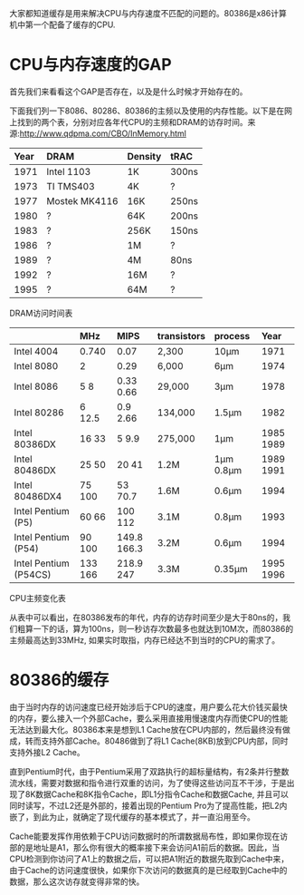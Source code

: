 大家都知道缓存是用来解决CPU与内存速度不匹配的问题的。80386是x86计算机中第一个配备了缓存的CPU.

# CPU与内存速度的GAP

首先我们来看看这个GAP是否存在，以及是什么时候才开始存在的。

下面我们列一下8086、80286、80386的主频以及使用的内存性能。以下是在网上找到的两个表，分别对应各年代CPU的主频和DRAM的访存时间。来源:http://www.qdpma.com/CBO/InMemory.html

  


| Year | DRAM | Density | tRAC |
| :--- | :--- | :--- | :--- |
| 1971 | Intel 1103 | 1K | 300ns |
| 1973 | TI TMS403 | 4K | ? |
| 1977 | Mostek MK4116 | 16K | 250ns |
| 1980 | ? | 64K | 200ns |
| 1983 | ? | 256K | 150ns |
| 1986 | ? | 1M | ? |
| 1989 | ? | 4M | 80ns |
| 1992 | ? | 16M | ? |
| 1995 | ? | 64M | ? |

DRAM访问时间表



|  | MHz | MIPS | transistors | process | Year |
| :--- | :--- | :--- | :--- | :--- | :--- |
| Intel 4004 | 0.740 | 0.07 | 2,300 | 10µm | 1971 |
| Intel 8080 | 2 | 0.29 | 6,000 | 6µm | 1974 |
| Intel 8086 | 5 8 | 0.33 0.66 | 29,000 | 3µm | 1978 |
| Intel 80286 | 6 12.5 | 0.9 2.66 | 134,000 | 1.5µm | 1982 |
| Intel 80386DX | 16 33 | 5 9.9 | 275,000 | 1µm | 1985 1989 |
| Intel 80486DX | 25 50 | 20 41 | 1.2M | 1µm 0.8µm | 1989 1991 |
| Intel 80486DX4 | 75 100 | 53 70.7 | 1.6M | 0.6µm | 1994 |
| Intel Pentium \(P5\) | 60 66 | 100 112 | 3.1M | 0.8µm | 1993 |
| Intel Pentium \(P54\) | 90 100 | 149.8 166.3 | 3.2M | 0.6µm | 1994 |
| Intel Pentium \(P54CS\) | 133 166 | 218.9 247 | 3.3M | 0.35µm | 1995 1996 |

CPU主频变化表

从表中可以看出，在80386发布的年代，内存的访存时间至少是大于80ns的，我们粗算一下的话，算为100ns，则一秒访存次数最多也就达到10M次，而80386的主频最高达到33MHz, 如果实时取指，内存已经达不到当时的CPU的需求了。



#  80386的缓存

由于当时内存的访问速度已经开始涉后于CPU的速度，用户要么花大价钱买最快的内存，要么接入一个外部Cache，要么采用直接用慢速度内存而使CPU的性能无法达到最大化。80386本来是想到L1 Cache放在CPU内部的，然后最终没有做成，转而支持外部Cache。80486做到了将L1 Cache\(8KB\)放到CPU内部，同时支持外接L2 Cache。

直到Pentium时代，由于Pentium采用了双路执行的超标量结构，有2条并行整数流水线，需要对数据和指令进行双重的访问，为了使得这些访问互不干涉，于是出现了8K数据Cache和8K指令Cache，即L1分指令Cache和数据Cache, 并且可以同时读写，不过L2还是外部的，接着出现的Pentium Pro为了提高性能，把L2内嵌了，到此为止，就确定了现代缓存的基本模式了，并一直沿用至今。



Cache能要发挥作用依赖于CPU访问数据时的所谓数据局布性，即如果你现在访部的是地址是A1，那么你有很大的概率接下来会访问A1前后的数据。因此，当CPU检测到你访问了A1上的数据之后，可以把A1附近的数据先取到Cache中来，由于Cache的访问速度很快，如果你下次访问的数据真的是已经取到Cache中的数据，那么这次访存就变得非常的快。






